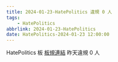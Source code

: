 ```yaml
---
title: 2024-01-23-HatePolitics 違規 0 人
tags:
    - HatePolitics
abbrlink: 2024-01-23-HatePolitics
date: HatePolitics-2024-01-23 12:00:00
---
```

HatePolitics 板 [板規連結](https://www.ptt.cc/bbs/HatePolitics/M.1617115262.A.D60.html)
昨天違規 0 人
